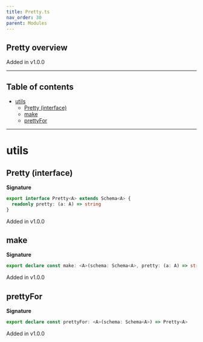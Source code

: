 ```yaml
---
title: Pretty.ts
nav_order: 30
parent: Modules
---
```


## Pretty overview

Added in v1.0.0

---

<h2 class="text-delta">Table of contents</h2>

- [utils](#utils)
  - [Pretty (interface)](#pretty-interface)
  - [make](#make)
  - [prettyFor](#prettyfor)

---

# utils

## Pretty (interface)

**Signature**

```ts
export interface Pretty<A> extends Schema<A> {
  readonly pretty: (a: A) => string
}
```

Added in v1.0.0

## make

**Signature**

```ts
export declare const make: <A>(schema: Schema<A>, pretty: (a: A) => string) => Pretty<A>
```

Added in v1.0.0

## prettyFor

**Signature**

```ts
export declare const prettyFor: <A>(schema: Schema<A>) => Pretty<A>
```

Added in v1.0.0
